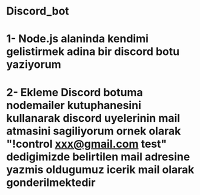 # Discord_bot
# 1- Node.js alaninda kendimi gelistirmek adina bir discord botu yaziyorum 
# 2- Ekleme Discord botuma nodemailer kutuphanesini kullanarak discord uyelerinin mail atmasini sagiliyorum ornek olarak "!control xxx@gmail.com test" dedigimizde belirtilen mail adresine yazmis oldugumuz icerik mail olarak gonderilmektedir

